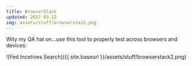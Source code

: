 ```yaml
---
title: BrowserStack
updated: 2017-03-12
img: assets/stuff/browserstack.png
---
```


Wity my QA hat on...use this tool to properly test across browsers and devices:

![Fed Incetives Search]({{ site.baseurl }}/assets/stuff/browserstack2.png)


